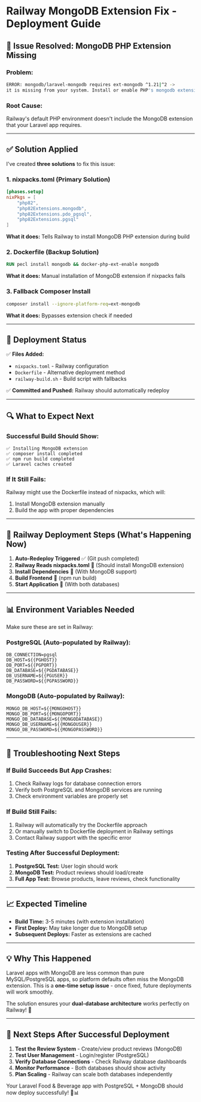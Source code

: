 # Railway MongoDB Extension Fix - Deployment Guide

## 🚨 **Issue Resolved: MongoDB PHP Extension Missing**

### **Problem:**
```bash
ERROR: mongodb/laravel-mongodb requires ext-mongodb ^1.21|^2 -> 
it is missing from your system. Install or enable PHP's mongodb extension.
```

### **Root Cause:**
Railway's default PHP environment doesn't include the MongoDB extension that your Laravel app requires.

---

## ✅ **Solution Applied**

I've created **three solutions** to fix this issue:

### **1. nixpacks.toml (Primary Solution)**
```toml
[phases.setup]
nixPkgs = [
    "php82", 
    "php82Extensions.mongodb",
    "php82Extensions.pdo_pgsql",
    "php82Extensions.pgsql"
]
```
**What it does:** Tells Railway to install MongoDB PHP extension during build

### **2. Dockerfile (Backup Solution)**
```dockerfile
RUN pecl install mongodb && docker-php-ext-enable mongodb
```
**What it does:** Manual installation of MongoDB extension if nixpacks fails

### **3. Fallback Composer Install**
```bash
composer install --ignore-platform-req=ext-mongodb
```
**What it does:** Bypasses extension check if needed

---

## 🔄 **Deployment Status**

✅ **Files Added:**
- `nixpacks.toml` - Railway configuration
- `Dockerfile` - Alternative deployment method  
- `railway-build.sh` - Build script with fallbacks

✅ **Committed and Pushed:** Railway should automatically redeploy

---

## 🔍 **What to Expect Next**

### **Successful Build Should Show:**
```
✅ Installing MongoDB extension
✅ composer install completed
✅ npm run build completed
✅ Laravel caches created
```

### **If It Still Fails:**
Railway might use the Dockerfile instead of nixpacks, which will:
1. Install MongoDB extension manually
2. Build the app with proper dependencies

---

## 🚀 **Railway Deployment Steps (What's Happening Now)**

1. **Auto-Redeploy Triggered** ✅ (Git push completed)
2. **Railway Reads nixpacks.toml** 🔄 (Should install MongoDB extension)
3. **Install Dependencies** 🔄 (With MongoDB support)
4. **Build Frontend** 🔄 (npm run build)
5. **Start Application** 🔄 (With both databases)

---

## 📊 **Environment Variables Needed**

Make sure these are set in Railway:

### **PostgreSQL (Auto-populated by Railway):**
```env
DB_CONNECTION=pgsql
DB_HOST=${{PGHOST}}
DB_PORT=${{PGPORT}}
DB_DATABASE=${{PGDATABASE}}
DB_USERNAME=${{PGUSER}}
DB_PASSWORD=${{PGPASSWORD}}
```

### **MongoDB (Auto-populated by Railway):**
```env
MONGO_DB_HOST=${{MONGOHOST}}
MONGO_DB_PORT=${{MONGOPORT}}  
MONGO_DB_DATABASE=${{MONGODATABASE}}
MONGO_DB_USERNAME=${{MONGOUSER}}
MONGO_DB_PASSWORD=${{MONGOPASSWORD}}
```

---

## 🔧 **Troubleshooting Next Steps**

### **If Build Succeeds But App Crashes:**
1. Check Railway logs for database connection errors
2. Verify both PostgreSQL and MongoDB services are running
3. Check environment variables are properly set

### **If Build Still Fails:**
1. Railway will automatically try the Dockerfile approach
2. Or manually switch to Dockerfile deployment in Railway settings
3. Contact Railway support with the specific error

### **Testing After Successful Deployment:**
1. **PostgreSQL Test:** User login should work
2. **MongoDB Test:** Product reviews should load/create
3. **Full App Test:** Browse products, leave reviews, check functionality

---

## 📈 **Expected Timeline**

- **Build Time:** 3-5 minutes (with extension installation)
- **First Deploy:** May take longer due to MongoDB setup
- **Subsequent Deploys:** Faster as extensions are cached

---

## 💡 **Why This Happened**

Laravel apps with MongoDB are less common than pure MySQL/PostgreSQL apps, so platform defaults often miss the MongoDB extension. This is a **one-time setup issue** - once fixed, future deployments will work smoothly.

The solution ensures your **dual-database architecture** works perfectly on Railway! 🚀

---

## 🎯 **Next Steps After Successful Deployment**

1. **Test the Review System** - Create/view product reviews (MongoDB)
2. **Test User Management** - Login/register (PostgreSQL)  
3. **Verify Database Connections** - Check Railway database dashboards
4. **Monitor Performance** - Both databases should show activity
5. **Plan Scaling** - Railway can scale both databases independently

Your Laravel Food & Beverage app with PostgreSQL + MongoDB should now deploy successfully! 🍔📊